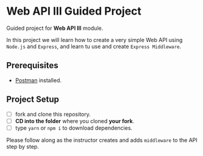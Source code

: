 # Web API III Guided Project

Guided project for **Web API III** module.

In this project we will learn how to create a very simple Web API using `Node.js` and `Express`, and learn tu use and create `Express Middleware`.

## Prerequisites

- [Postman](https://www.getpostman.com/downloads/) installed.

## Project Setup

- [ ] fork and clone this repository.
- [ ] **CD into the folder** where you cloned **your fork**.
- [ ] type `yarn` or `npm i` to download dependencies.

Please follow along as the instructor creates and adds `middleware` to the API step by step.
